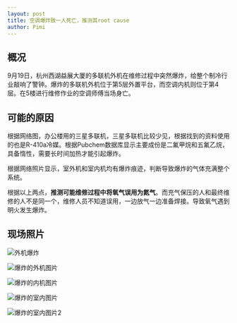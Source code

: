 ```yaml
---
layout: post
title: 空调爆炸致一人死亡，推测其root cause
author: Pimi
---
```

## 概况
9月19日，杭州西湖益展大厦的多联机外机在维修过程中突然爆炸，给整个制冷行业敲响了警钟。爆炸的多联机外机位于第5层外置平台，而空调内机则位于第4层。在5楼进行维修作业的空调师傅当场身亡。

## 可能的原因
根据网络图，办公楼用的三星多联机，三星多联机比较少见，根据找到的资料使用的也是R-410a冷媒。根据Pubchem数据库显示主要成份是二氟甲烷和五氟乙烷，具备惰性，需要长时间加热才能引起爆炸。

根据网络照片显示，室外机和室内机均有爆炸痕迹，判断导致爆炸的气体充满整个系统。

根据以上两点，**推测可能维修过程中将氧气误用为氮气**。而充气保压的人和最终维修的人不是同一个，维修人员不知道误用，一边放气一边准备焊接。导致氧气遇到明火发生爆炸。

## 现场照片

![外机爆炸](https://raw.githubusercontent.com/pimipan/pimipan.github.io/refs/heads/master/assets/img/20240925-1.webp)

![爆炸的外机图片](https://raw.githubusercontent.com/pimipan/pimipan.github.io/refs/heads/master/assets/img/20240925-2.webp)

![爆炸的内机图片](https://raw.githubusercontent.com/pimipan/pimipan.github.io/refs/heads/master/assets/img/20240925-4.webp)

![爆炸的室内图片](https://raw.githubusercontent.com/pimipan/pimipan.github.io/refs/heads/master/assets/img/20240925-3.webp)

![爆炸的室内图片2](https://raw.githubusercontent.com/pimipan/pimipan.github.io/refs/heads/master/assets/img/20240925-5.webp)
